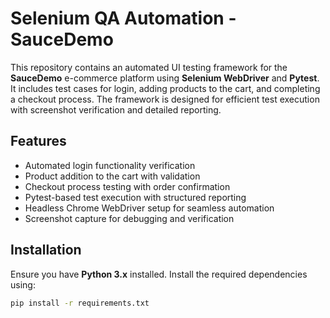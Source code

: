 # Selenium QA Automation - SauceDemo

This repository contains an automated UI testing framework for the **SauceDemo** e-commerce platform using **Selenium WebDriver** and **Pytest**. It includes test cases for login, adding products to the cart, and completing a checkout process. The framework is designed for efficient test execution with screenshot verification and detailed reporting.

## Features

- Automated login functionality verification
- Product addition to the cart with validation
- Checkout process testing with order confirmation
- Pytest-based test execution with structured reporting
- Headless Chrome WebDriver setup for seamless automation
- Screenshot capture for debugging and verification

## Installation

Ensure you have **Python 3.x** installed. Install the required dependencies using:

```bash
pip install -r requirements.txt

